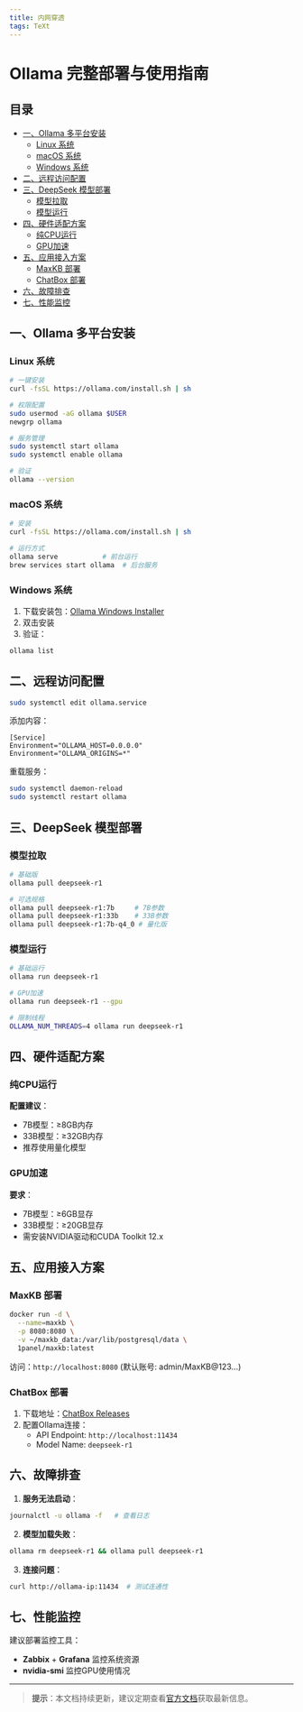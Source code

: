 ```yaml
---
title: 内网穿透
tags: TeXt
---
```


# Ollama 完整部署与使用指南

## 目录

- [一、Ollama 多平台安装](#一ollama-多平台安装)
  - [Linux 系统](#linux-系统)
  - [macOS 系统](#macos-系统)
  - [Windows 系统](#windows-系统)
- [二、远程访问配置](#二远程访问配置)
- [三、DeepSeek 模型部署](#三deepseek-模型部署)
  - [模型拉取](#模型拉取)
  - [模型运行](#模型运行)
- [四、硬件适配方案](#四硬件适配方案)
  - [纯CPU运行](#纯cpu运行)
  - [GPU加速](#gpu加速)
- [五、应用接入方案](#五应用接入方案)
  - [MaxKB 部署](#maxkb-部署)
  - [ChatBox 部署](#chatbox-部署)
- [六、故障排查](#六故障排查)
- [七、性能监控](#七性能监控)

## 一、Ollama 多平台安装

### Linux 系统

```bash
# 一键安装
curl -fsSL https://ollama.com/install.sh | sh

# 权限配置
sudo usermod -aG ollama $USER
newgrp ollama

# 服务管理
sudo systemctl start ollama
sudo systemctl enable ollama

# 验证
ollama --version
```

### macOS 系统

```bash
# 安装
curl -fsSL https://ollama.com/install.sh | sh

# 运行方式
ollama serve           # 前台运行
brew services start ollama  # 后台服务
```

### Windows 系统

1. 下载安装包：[Ollama Windows Installer](https://ollama.com/download)
2. 双击安装
3. 验证：

```cmd
ollama list
```

## 二、远程访问配置

```bash
sudo systemctl edit ollama.service
```

添加内容：

```
[Service]
Environment="OLLAMA_HOST=0.0.0.0"
Environment="OLLAMA_ORIGINS=*"
```

重载服务：

```bash
sudo systemctl daemon-reload
sudo systemctl restart ollama
```

## 三、DeepSeek 模型部署

### 模型拉取

```bash
# 基础版
ollama pull deepseek-r1

# 可选规格
ollama pull deepseek-r1:7b     # 7B参数
ollama pull deepseek-r1:33b    # 33B参数
ollama pull deepseek-r1:7b-q4_0 # 量化版
```

### 模型运行

```bash
# 基础运行
ollama run deepseek-r1

# GPU加速
ollama run deepseek-r1 --gpu

# 限制线程
OLLAMA_NUM_THREADS=4 ollama run deepseek-r1
```

## 四、硬件适配方案

### 纯CPU运行

**配置建议**：

- 7B模型：≥8GB内存
- 33B模型：≥32GB内存
- 推荐使用量化模型

### GPU加速

**要求**：

- 7B模型：≥6GB显存
- 33B模型：≥20GB显存
- 需安装NVIDIA驱动和CUDA Toolkit 12.x

## 五、应用接入方案

### MaxKB 部署

```bash
docker run -d \
  --name=maxkb \
  -p 8080:8080 \
  -v ~/maxkb_data:/var/lib/postgresql/data \
  1panel/maxkb:latest
```

访问：`http://localhost:8080` (默认账号: admin/MaxKB@123...)

### ChatBox 部署

1. 下载地址：[ChatBox Releases](https://github.com/Bin-Huang/chatbox/releases)
2. 配置Ollama连接：
   - API Endpoint: `http://localhost:11434`
   - Model Name: `deepseek-r1`

## 六、故障排查

1. **服务无法启动**：

```bash
journalctl -u ollama -f   # 查看日志
```

2. **模型加载失败**：

```bash
ollama rm deepseek-r1 && ollama pull deepseek-r1
```

3. **连接问题**：

```bash
curl http://ollama-ip:11434  # 测试连通性
```

## 七、性能监控

建议部署监控工具：

- **Zabbix** + **Grafana** 监控系统资源
- **nvidia-smi** 监控GPU使用情况

---

> **提示**：本文档持续更新，建议定期查看[官方文档](https://ollama.com)获取最新信息。
